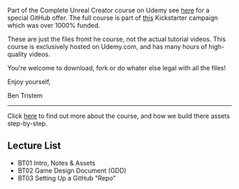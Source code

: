Part of the Complete Unreal Creator course on Udemy see [here](https://www.udemy.come/unrealcourse?coupon?couponCode=GitHubSpecial) for a
special GitHub offer. The full course is part of
[this](https:/www.kickstarter.com/projects/bentristem/learn-to-make-video-games-unreal-developer-course) Kickstarter campaign which
was over 1000% funded.

These are just the files fromt he course, not the actual tutorial videos. This course is exclusively hosted on Udemy.com, and has
many hours of high-quality videos.

You're welcome to download, fork or do whater else legal with all the files!

Enjoy yourself,

Ben Tristem

----
Click [here](https://www.udemy.com/unrealcourse?coupon?couponcode=GitHubSpecial) to find out more about the course, and how we build there
assets step-by-step.

## Lecture List
* BT01 Intro, Notes & Assets
* BT02 Game Design Document (GDD)
* BT03 Setting Up a GitHub "Repo"

